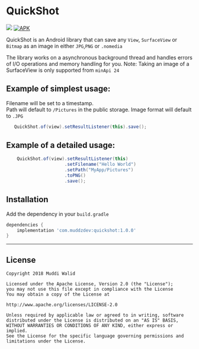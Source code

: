 # QuickShot
[![](https://img.shields.io/badge/API-19%2B-brightgreen.svg?style=flat)](https://android-arsenal.com/api?level=19)
[![APK](https://img.shields.io/badge/Download-Demo-brightgreen.svg)](https://github.com/Muddz/QuickShot/raw/master/demo.apk)

QuickShot is an Android library that can save any `View`, `SurfaceView` or `Bitmap` as an image in either `JPG`,`PNG` or `.nomedia`

The library works on a asynchronous background thread and handles errors of I/O operations and memory handling for you. 
Note: Taking an image of a SurfaceView is only supported from `minApi 24`

## Example of simplest usage:

Filename will be set to a timestamp.   
Path will default to `/Pictures` in the public storage.
Image format will default to `.JPG`

```java
   QuickShot.of(view).setResultListener(this).save();
```

## Example of a detailed usage:
```java
    QuickShot.of(view).setResultListener(this)
                      .setFilename("Hello World")
                      .setPath("MyApp/Pictures")
                      .toPNG()
                      .save();
```

## Installation

Add the dependency in your `build.gradle`
```groovy
dependencies {
    implementation 'com.muddzdev:quickshot:1.0.0'  
}
```
 ----

## License

    Copyright 2018 Muddi Walid

    Licensed under the Apache License, Version 2.0 (the "License");
    you may not use this file except in compliance with the License
    You may obtain a copy of the License at

    http://www.apache.org/licenses/LICENSE-2.0

    Unless required by applicable law or agreed to in writing, software
    distributed under the License is distributed on an "AS IS" BASIS,
    WITHOUT WARRANTIES OR CONDITIONS OF ANY KIND, either express or implied.
    See the License for the specific language governing permissions and
    limitations under the License.
